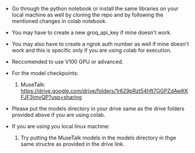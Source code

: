 - Go through the python notebook or install the same libraries on your local machine as well by cloning the repo and by following the mentioned changes in colab notebook. 
- You may have to create a new groq_api_key if mine doesn't work.
- You may also have to create a ngrok auth number as well if mine doesn't work and this is specific only if you are using colab for execution.
- Reccomended to use V100 GPU or advanced.

- For the model checkpoints:
  1. MuseTalk: https://drive.google.com/drive/folders/1r629pRzt54hft7GGPZdAwKKFJF3jmvQP?usp=sharing

- Please put the models directory in your drive same as the drive folders provided above if you are using colab.
- If you are using you local linux machine:
  1. Try putting the MuseTalk models in the models directory in thge same structre as provided in the drive link.

